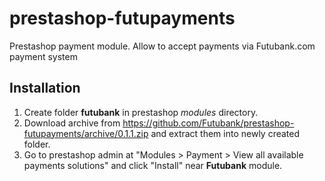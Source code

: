 # prestashop-futupayments
Prestashop payment module. Allow to accept payments via Futubank.com payment system

## Installation ##

1. Create folder __futubank__ in prestashop _modules_ directory.
1. Download archive from https://github.com/Futubank/prestashop-futupayments/archive/0.1.1.zip and extract them into newly created folder.
1. Go to prestashop admin at "Modules > Payment > View all available payments solutions" and click "Install" near __Futubank__ module.
